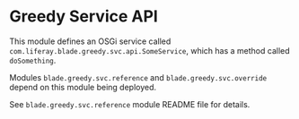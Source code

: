 # Greedy Service API

This module defines an OSGi service called `com.liferay.blade.greedy.svc.api.SomeService`, which has a method called `doSomething`.

Modules `blade.greedy.svc.reference` and `blade.greedy.svc.override` depend on this module being deployed.

See `blade.greedy.svc.reference` module README file for details.

